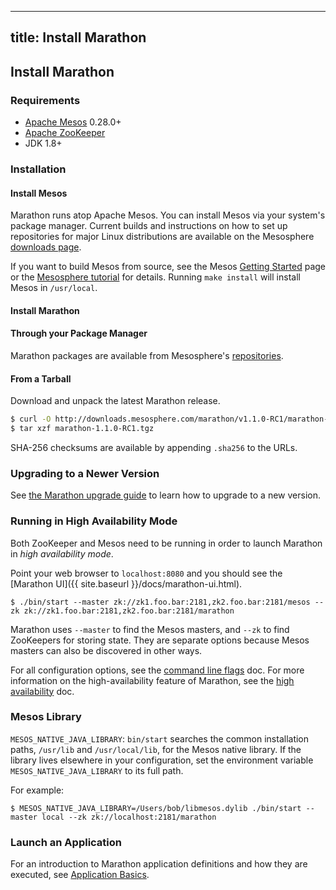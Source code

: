 -----------------------
title: Install Marathon
-----------------------

## Install Marathon


### Requirements

* [Apache Mesos][Mesos] 0.28.0+
* [Apache ZooKeeper][ZooKeeper]
* JDK 1.8+

### Installation

#### Install Mesos

Marathon runs atop Apache Mesos. You can install Mesos via your system's package manager.
Current builds and instructions on how to set up repositories for major Linux distributions are available on the Mesosphere [downloads page](http://mesosphere.com/downloads/).

If you want to build Mesos from source, see the
Mesos [Getting Started](http://mesos.apache.org/gettingstarted/) page or the
[Mesosphere tutorial](http://mesosphere.com/2013/08/01/distributed-fault-tolerant-framework-apache-mesos/)
for details. Running `make install` will install Mesos in `/usr/local`.

#### Install Marathon

#### Through your Package Manager

Marathon packages are available from Mesosphere's [repositories](http://mesosphere.com/2014/07/17/mesosphere-package-repositories/).

#### From a Tarball

Download and unpack the latest Marathon release.

``` bash
$ curl -O http://downloads.mesosphere.com/marathon/v1.1.0-RC1/marathon-1.1.0-RC1.tgz
$ tar xzf marathon-1.1.0-RC1.tgz
```

SHA-256 checksums are available by appending `.sha256` to the URLs.

### Upgrading to a Newer Version

See [the Marathon upgrade guide](https://mesosphere.github.io/marathon/docs/upgrade/index.html) to learn how to upgrade to a new version.

### Running in High Availability Mode

Both ZooKeeper and Mesos need to be running in order to launch Marathon in *high availability mode*.

Point your web browser to
`localhost:8080` and you should see the [Marathon UI]({{ site.baseurl }}/docs/marathon-ui.html).

``` console
$ ./bin/start --master zk://zk1.foo.bar:2181,zk2.foo.bar:2181/mesos --zk zk://zk1.foo.bar:2181,zk2.foo.bar:2181/marathon
```

Marathon uses `--master` to find the Mesos masters, and `--zk` to find ZooKeepers
for storing state. They are separate options because Mesos masters can also be
discovered in other ways.

For all configuration options, see the [command line flags](command-line-flags.html) doc. For more information on the high-availability feature of Marathon, see the [high availability](high-availability.html) doc.

### Mesos Library

`MESOS_NATIVE_JAVA_LIBRARY`: `bin/start` searches the common installation paths,
`/usr/lib` and `/usr/local/lib`, for the Mesos native library. If the
library lives elsewhere in your configuration, set the environment variable
`MESOS_NATIVE_JAVA_LIBRARY` to its full path.

For example:

```console
$ MESOS_NATIVE_JAVA_LIBRARY=/Users/bob/libmesos.dylib ./bin/start --master local --zk zk://localhost:2181/marathon
```

### Launch an Application

For an introduction to Marathon application definitions and how they are executed, see [Application Basics](application-basics.html).

[Mesos]: https://mesos.apache.org/ "Apache Mesos"
[Zookeeper]: https://zookeeper.apache.org/ "Apache ZooKeeper"
